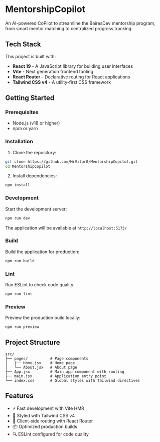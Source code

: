 # MentorshipCopilot

An AI-powered CoPilot to streamline the BairesDev mentorship program, from smart mentor matching to centralized progress tracking.

## Tech Stack

This project is built with:

- **React 19** - A JavaScript library for building user interfaces
- **Vite** - Next generation frontend tooling
- **React Router** - Declarative routing for React applications
- **Tailwind CSS v4** - A utility-first CSS framework

## Getting Started

### Prerequisites

- Node.js (v18 or higher)
- npm or yarn

### Installation

1. Clone the repository:
```bash
git clone https://github.com/MrVitor0/MentorshipCopilot.git
cd MentorshipCopilot
```

2. Install dependencies:
```bash
npm install
```

### Development

Start the development server:
```bash
npm run dev
```

The application will be available at `http://localhost:5173/`

### Build

Build the application for production:
```bash
npm run build
```

### Lint

Run ESLint to check code quality:
```bash
npm run lint
```

### Preview

Preview the production build locally:
```bash
npm run preview
```

## Project Structure

```
src/
├── pages/          # Page components
│   ├── Home.jsx    # Home page
│   └── About.jsx   # About page
├── App.jsx         # Main app component with routing
├── main.jsx        # Application entry point
└── index.css       # Global styles with Tailwind directives
```

## Features

- ⚡️ Fast development with Vite HMR
- 🎨 Styled with Tailwind CSS v4
- 🧭 Client-side routing with React Router
- 📦 Optimized production builds
- 🔍 ESLint configured for code quality
